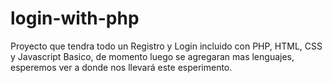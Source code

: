 # login-with-php
 
Proyecto que tendra todo un Registro y Login incluido con PHP, HTML, CSS y Javascript Basico, de momento luego se agregaran mas lenguajes, esperemos ver a donde nos llevará este esperimento.
